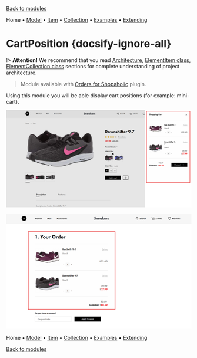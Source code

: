 [Back to modules](modules/home.md)

Home
• [Model](modules/cart-position/model/model.md)
• [Item](modules/cart-position/item/item.md)
• [Collection](modules/cart-position/collection/collection.md)
• [Examples](modules/cart-position/examples/examples.md)
• [Extending](modules/cart-position/extending/extending.md)

# CartPosition {docsify-ignore-all}

!> **Attention!**  We recommend that you read [Architecture](architecture/architecture), [ElementItem class](architecture/item-class/item-class.md),
[ElementCollection class](architecture/collection-class/collection-class.md) sections for complete understanding of  project architecture.

> Module available with [Orders for Shopaholic](plugins/home#orders-for-shopaholic) plugin.

Using this module you will be able display cart positions (for example: mini-cart).

![](./../../assets/images/fronend-cart-1.png)

![](./../../assets/images/fronend-cart-2.png)

Home
• [Model](modules/cart-position/model/model.md)
• [Item](modules/cart-position/item/item.md)
• [Collection](modules/cart-position/collection/collection.md)
• [Examples](modules/cart-position/examples/examples.md)
• [Extending](modules/cart-position/extending/extending.md)

[Back to modules](modules/home.md)
